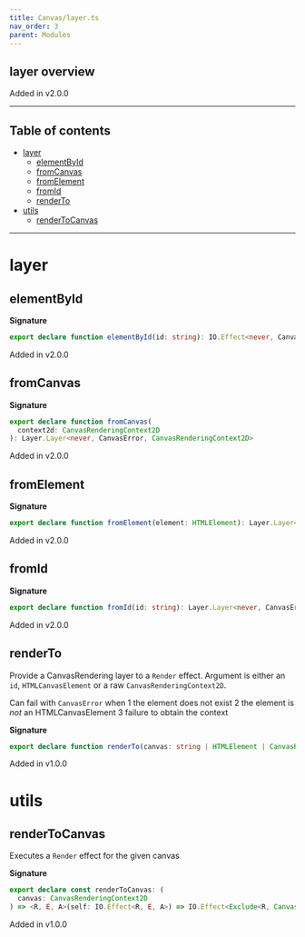 ```yaml
---
title: Canvas/layer.ts
nav_order: 3
parent: Modules
---
```


## layer overview

Added in v2.0.0

---

<h2 class="text-delta">Table of contents</h2>

- [layer](#layer)
  - [elementById](#elementbyid)
  - [fromCanvas](#fromcanvas)
  - [fromElement](#fromelement)
  - [fromId](#fromid)
  - [renderTo](#renderto)
- [utils](#utils)
  - [renderToCanvas](#rendertocanvas)

---

# layer

## elementById

**Signature**

```ts
export declare function elementById(id: string): IO.Effect<never, CanvasError, HTMLCanvasElement>
```

Added in v2.0.0

## fromCanvas

**Signature**

```ts
export declare function fromCanvas(
  context2d: CanvasRenderingContext2D
): Layer.Layer<never, CanvasError, CanvasRenderingContext2D>
```

Added in v2.0.0

## fromElement

**Signature**

```ts
export declare function fromElement(element: HTMLElement): Layer.Layer<never, CanvasError, CanvasRenderingContext2D>
```

Added in v2.0.0

## fromId

**Signature**

```ts
export declare function fromId(id: string): Layer.Layer<never, CanvasError, CanvasRenderingContext2D>
```

Added in v2.0.0

## renderTo

Provide a CanvasRendering layer to
a `Render` effect.
Argument is either an `id`, `HTMLCanvasElement`
or a raw `CanvasRenderingContext2D`.

Can fail with `CanvasError` when
1 the element does not exist
2 the element is _not_ an HTMLCanvasElement
3 failure to obtain the context

**Signature**

```ts
export declare function renderTo(canvas: string | HTMLElement | CanvasRenderingContext2D)
```

Added in v1.0.0

# utils

## renderToCanvas

Executes a `Render` effect for the given canvas

**Signature**

```ts
export declare const renderToCanvas: (
  canvas: CanvasRenderingContext2D
) => <R, E, A>(self: IO.Effect<R, E, A>) => IO.Effect<Exclude<R, CanvasRenderingContext2D>, CanvasError | E, A>
```

Added in v1.0.0
